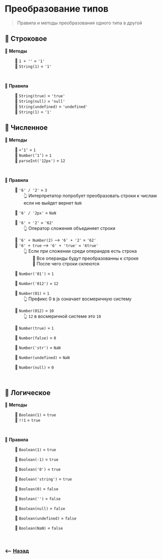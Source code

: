 # Преобразование типов
> Правила и методы преобразования одного типа в другой

## 🚩 Строковое

💠 **Методы**

&emsp;&emsp; 🔹 `1 + ''` = `'1'`   
&emsp;&emsp; 🔹 `String(1)` = `'1'`        

<br> 

💠 **Правила**
	
&emsp;&emsp; 🔹 `String(true)` = `'true'`  
&emsp;&emsp; 🔹 `String(null)` = `'null'`  
&emsp;&emsp; 🔹 `String(undefined)` = `'undefined'`  
&emsp;&emsp; 🔹 `String(1)` = `'1'`        	
	

## 🚩 Численное

💠 **Методы**

&emsp;&emsp; 🔹 `+’1’` = `1`  
&emsp;&emsp; 🔹 `Number(‘1’)` = `1`  
&emsp;&emsp; 🔹 `parseInt('12px')` = `12`  

<br>

💠 **Правила**

&emsp;&emsp; 🔹 `'6' / '2'` = `3`   
&emsp;&emsp;&emsp;&emsp; 👆 Интерпретатор попробует преобразовать строки к числам   
&emsp;&emsp;&emsp;&emsp; если не выйдет вернет `NaN`

&emsp;&emsp; 🔹 `'6' / '2px'` = `NaN` 

&emsp;&emsp; 🔹 `'6' + '2'` = `'62'`   
&emsp;&emsp;&emsp;&emsp; 👆 Оператор сложения объединяет строки

&emsp;&emsp; 🔹 `'6' + Number(2)` --> `'6' + '2'` = `'62'`      
&emsp;&emsp; 🔹 `'6' + true` --> `'6' + 'true'` = `'6true'`    
&emsp;&emsp;&emsp;&emsp; 👆 Если при сложении среди операндов есть строка   
&emsp;&emsp;&emsp;&emsp;&emsp;&emsp; 🎯 Все операнды будут преобразованны к строке  
&emsp;&emsp;&emsp;&emsp;&emsp;&emsp; 🎯 После чего строки склеются

&emsp;&emsp; 🔹 `Number('01')` = `1`

&emsp;&emsp; 🔹 `Number('012')` = `12`

&emsp;&emsp; 🔹 `Number(01)` = `1`    
&emsp;&emsp;&emsp;&emsp; 👆 Префикс 0 в js означает восмеричную систему



&emsp;&emsp; 🔹 `Number(012)` = `10`  
&emsp;&emsp;&emsp;&emsp; 👆 `12` в восмеричной системе это `10`

&emsp;&emsp; 🔹 `Number(true)` = `1`

&emsp;&emsp; 🔹 `Number(false)` = `0`

&emsp;&emsp; 🔹 `Number('str')` = `NaN`

&emsp;&emsp; 🔹 `Number(undefined)` = `NaN`

&emsp;&emsp; 🔹 `Number(null)` = `0`

<br>

## 🚩 Логическое

💠 **Методы**

&emsp;&emsp; 🔹 `Boolean(1)` = `true`  
&emsp;&emsp; 🔹 `!!1` = `true`

<br>

💠 **Правила**

&emsp;&emsp; 🔹 `Boolean(1)` = `true`

&emsp;&emsp; 🔹 `Boolean(-1)` = `true`
  
&emsp;&emsp; 🔹 `Boolean('0')` = `true`
  
&emsp;&emsp; 🔹 `Boolean('string')` = `true`
  
&emsp;&emsp; 🔹 `Boolean(0)` = `false`

&emsp;&emsp; 🔹 `Boolean('')` = `false`  
  
&emsp;&emsp; 🔹 `Boolean(null)` = `false`
  
&emsp;&emsp; 🔹 `Boolean(undefined)` = `false`

&emsp;&emsp; 🔹 `Boolean(NaN)` = `false`
  
    
<br>

### ⟵ **<a href="../../readme.md">Назад</a>**